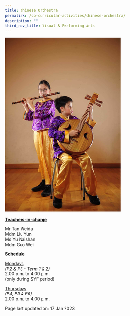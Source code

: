 ```yaml
---
title: Chinese Orchestra
permalink: /co-curricular-activities/chinese-orchestra/
description: ""
third_nav_title: Visual & Performing Arts
---
```


<img style="width: 75%;" src="/images/co.jpeg">
<p><u><strong>Teachers-in-charge</strong></u></p>
<p>Mr Tan Weida<br />Mdm Liu Yun<br />Ms Yu Naishan<br />Mdm Guo Wei</p>
<p><u><strong>Schedule</strong></u></p>
<p><u>Mondays</u><br /><em>(P2 &amp; P3 - Term 1 &amp; 2)&nbsp;</em><br />2.00 p.m. to 4.00 p.m.<br />(only during SYF period)</p>
<p><u>Thursdays</u><br /><em>(P4, P5 &amp; P6)</em><br />2.00 p.m. to 4.00 p.m.</p>

<p>Page last updated on: 17 Jan 2023</p>